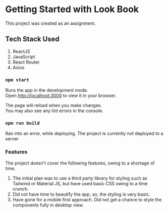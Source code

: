 # Getting Started with Look Book

This project was created as an assignment.

## Tech Stack Used

1. ReactJS
2. JavaScript
3. React Router
4. Axios

### `npm start`

Runs the app in the development mode.\
Open [http://localhost:3000](http://localhost:3000) to view it in your browser.

The page will reload when you make changes.\
You may also see any lint errors in the console.

### `npm run build`

Ran into an error, while deploying.
The project is currently not deployed to a server

### Features

The project doesn't cover the following features, owing to a shortage of time.

1. The initial plan was to use a third party library for styling such as Tailwind or Material JS, but have used basic CSS owing to a time crunch.
2. Did not have time to beautify the app, so, the styling is very basic.
3. Have gone for a mobile first approach. Did not get a chance to style the components fully in desktop view.
